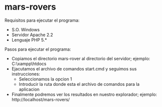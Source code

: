 # mars-rovers
Requisitos para ejecutar el programa:
- S.O. Windows
- Servidor Apache 2.2
- Lenguaje PHP 5.*

Pasos para ejecutar el programa:
- Copiamos el directorio mars-rover al directorio del servidor; ejemplo: C:\xampp\htdocs
- Ejacutamos el archivo de comandos start.cmd y seguimos sus instrucciones:
	- Seleccionamos la opcion 1
	- Introducir la ruta donde esta el archivo de comandos para la aplicacion
- Finalmente podremos ver los resultados en nuestro explorador; ejemplo: http://localhost/mars-rovers/